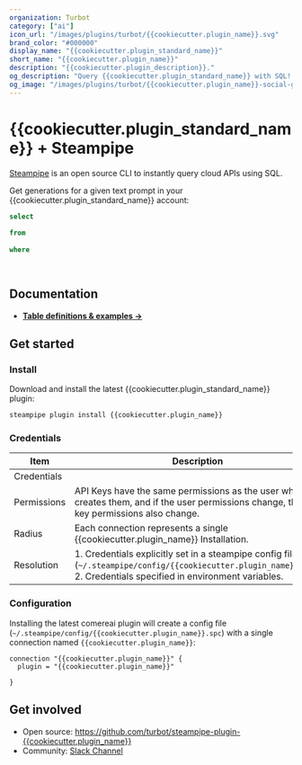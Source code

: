 ```yaml
---
organization: Turbot
category: ["ai"]
icon_url: "/images/plugins/turbot/{{cookiecutter.plugin_name}}.svg"
brand_color: "#000000"
display_name: "{{cookiecutter.plugin_standard_name}}"
short_name: "{{cookiecutter.plugin_name}}"
description: "{{cookiecutter.plugin_description}}."
og_description: "Query {{cookiecutter.plugin_standard_name}} with SQL! Open source CLI. No DB required."
og_image: "/images/plugins/turbot/{{cookiecutter.plugin_name}}-social-graphic.png"
---
```


# {{cookiecutter.plugin_standard_name}} + Steampipe


[Steampipe](https://steampipe.io) is an open source CLI to instantly query cloud APIs using SQL.

Get generations for a given text prompt in your {{cookiecutter.plugin_standard_name}} account:

```sql
select
  
from
  
where
  
```

```
```

## Documentation

- **[Table definitions & examples →](/docs/tables)**

## Get started

### Install

Download and install the latest {{cookiecutter.plugin_standard_name}} plugin:

```bash
steampipe plugin install {{cookiecutter.plugin_name}}
```

### Credentials

| Item        | Description                                                                                                                                                                                                                                                                                 |
|-------------|---------------------------------------------------------------------------------------------------------------------------------------------------------------------------------------------------------------------------------------------------------------------------------------------|
| Credentials |                                                                                                                                                                                  |
| Permissions | API Keys have the same permissions as the user who creates them, and if the user permissions change, the API key permissions also change.                                                                                                                                               |
| Radius      | Each connection represents a single {{cookiecutter.plugin_name}} Installation.                                                                                                                                                                                                                                   |
| Resolution  | 1. Credentials explicitly set in a steampipe config file (`~/.steampipe/config/{{cookiecutter.plugin_name}}.spc`)<br />2. Credentials specified in environment variables. |

### Configuration

Installing the latest comereai plugin will create a config file (`~/.steampipe/config/{{cookiecutter.plugin_name}}.spc`) with a single connection named `{{cookiecutter.plugin_name}}`:

```hcl
connection "{{cookiecutter.plugin_name}}" {
  plugin = "{{cookiecutter.plugin_name}}"

}
```


## Get involved

- Open source: https://github.com/turbot/steampipe-plugin-{{cookiecutter.plugin_name}}
- Community: [Slack Channel](https://steampipe.io/community/join)
